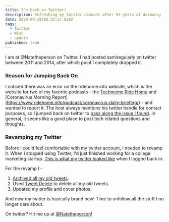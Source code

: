 ```yaml
---
title: I'm back on Twitter!
description: Refreshing my twitter account after 5+ years of dormancy
date: 2020-04-19T02:33:57.828Z
tags:
  - Twitter
  - misc
  - update
published: true
---
```

I am at @Natetheperson on Twitter. I had posted semiregularly on twitter between 2011 and 2014, after which point I completely dropped it. 

### Reason for Jumping Back On

I noticed there was an error on the ridehome.info website, which is the website for two of my favorite podcasts - the [Techmeme Ride Home](https://www.ridehome.info/podcast/techmeme-ride-home/) and [Coronavirus Morning Report] (https://www.ridehome.info/podcast/coronavirus-daily-briefing/) - and wanted to report it. The host always mentions his twitter handle for contact purposes, so I jumped back on twitter to [pass along the issue I found](https://twitter.com/Natetheperson/status/1251174080956399622?s=20). In general, it seems like a good place to post tech related questions and thoughts. 

### Revamping my Twitter

Before I could feel comfortable with my twitter account, I needed to revamp it. When I stopped using Twitter, I'd just finished working for a college marketing startup. [This is what my twitter looked like](
https://web.archive.org/web/20140919070636/https://twitter.com/Natetheperson) when I logged back in. 

For the revamp I - 
1. [Archived all my old tweets](https://help.twitter.com/en/managing-your-account/how-to-download-your-twitter-archive).
2. Used [Tweet Delete](https://tweetdelete.net) to delete all my old tweets.
3. Updated my profile and cover photos. 

And now my twitter is basically brand new! Time to unfollow all the stuff I no longer care about. 

On twitter? Hit me up at [@Natetheperson](https://twitter.com/Natetheperson)!


